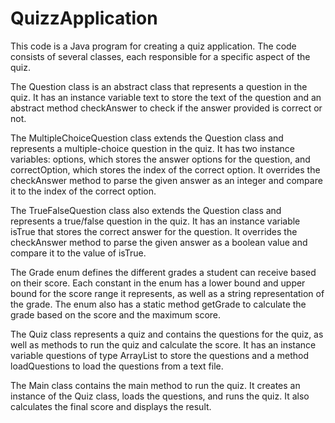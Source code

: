 # QuizzApplication
This code is a Java program for creating a quiz application. The code consists of several classes, each responsible for a specific aspect of the quiz.

The Question class is an abstract class that represents a question in the quiz. It has an instance variable text to store the text of the question and an abstract method checkAnswer to check if the answer provided is correct or not.

The MultipleChoiceQuestion class extends the Question class and represents a multiple-choice question in the quiz. It has two instance variables: options, which stores the answer options for the question, and correctOption, which stores the index of the correct option. It overrides the checkAnswer method to parse the given answer as an integer and compare it to the index of the correct option.

The TrueFalseQuestion class also extends the Question class and represents a true/false question in the quiz. It has an instance variable isTrue that stores the correct answer for the question. It overrides the checkAnswer method to parse the given answer as a boolean value and compare it to the value of isTrue.

The Grade enum defines the different grades a student can receive based on their score. Each constant in the enum has a lower bound and upper bound for the score range it represents, as well as a string representation of the grade. The enum also has a static method getGrade to calculate the grade based on the score and the maximum score.

The Quiz class represents a quiz and contains the questions for the quiz, as well as methods to run the quiz and calculate the score. It has an instance variable questions of type ArrayList to store the questions and a method loadQuestions to load the questions from a text file.

The Main class contains the main method to run the quiz. It creates an instance of the Quiz class, loads the questions, and runs the quiz. It also calculates the final score and displays the result.
